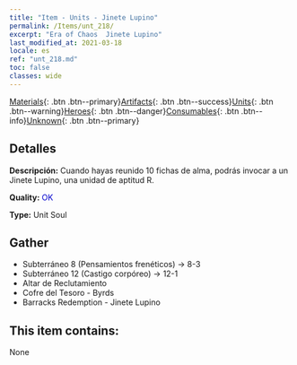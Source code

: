 ```yaml
---
title: "Item - Units - Jinete Lupino"
permalink: /Items/unt_218/
excerpt: "Era of Chaos  Jinete Lupino"
last_modified_at: 2021-03-18
locale: es
ref: "unt_218.md"
toc: false
classes: wide
---
```

 [Materials](/es/Items/){: .btn .btn--primary}[Artifacts](/es/Items/Artifacts/){: .btn .btn--success}[Units](/es/Items/Units/){: .btn .btn--warning}[Heroes](/es/Items/Heroes/){: .btn .btn--danger}[Consumables](/es/Items/Consumables/){: .btn .btn--info}[Unknown](/es/Items/Unknown/){: .btn .btn--primary}

## Detalles
 **Descripción:** Cuando hayas reunido 10 fichas de alma, podrás invocar a un Jinete Lupino, una unidad de aptitud R.

 **Quality:** <span style="color: #0000CD">OK</span>

 **Type:** Unit Soul

## Gather

*    Subterráneo 8 (Pensamientos frenéticos) -> 8-3 
*    Subterráneo 12 (Castigo corpóreo) -> 12-1 
*    Altar de Reclutamiento 
*    Cofre del Tesoro - Byrds 
*    Barracks Redemption - Jinete Lupino 

## This item contains:

  None

